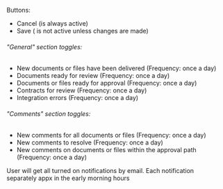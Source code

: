 Buttons:
* Cancel (is always active)
* Save ( is not active unless changes are made)

###### "General" section toggles:
* New documents or files have been delivered (Frequency: once a day)
* Documents ready for review  (Frequency: once a day)
* Documents or files ready for approval  (Frequency: once a day)
* Contracts for review  (Frequency: once a day)
* Integration errors  (Frequency: once a day)

###### "Comments" section toggles:
* New comments for all documents or files  (Frequency: once a day)
* New comments to resolve  (Frequency: once a day)
* New comments on documents or files within the approval path  (Frequency: once a day)

User will get all turned on notifications by email. Each notification separately appx in the early morning hours

